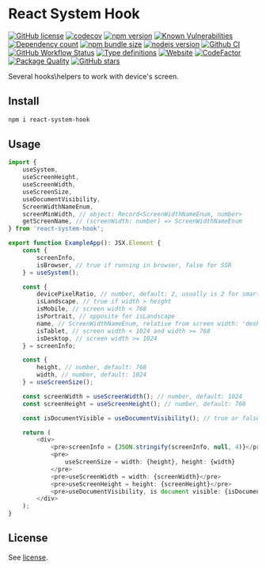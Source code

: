 # React System Hook

[![GitHub license](https://img.shields.io/npm/l/react-system-hook)](https://github.com/webbestmaster/react-system-hook/blob/master/license)
[![codecov](https://codecov.io/gh/webbestmaster/react-system-hook/branch/master/graph/badge.svg)](https://codecov.io/gh/webbestmaster/react-system-hook)
[![npm version](https://img.shields.io/npm/v/react-system-hook.svg)](https://www.npmjs.com/package/react-system-hook)
[![Known Vulnerabilities](https://snyk.io/test/github/webbestmaster/react-system-hook/badge.svg)](https://snyk.io/test/github/webbestmaster/react-system-hook)
[![Dependency count](https://badgen.net/bundlephobia/dependency-count/react-system-hook)](https://libraries.io/npm/react-system-hook)
[![npm bundle size](https://img.shields.io/bundlephobia/minzip/react-system-hook)](https://bundlephobia.com/package/react-system-hook)
[![nodejs version](https://img.shields.io/node/v/react-system-hook)](https://nodejs.org/en/docs)
[![Github CI](https://github.com/webbestmaster/react-system-hook/actions/workflows/github-ci.yml/badge.svg)](https://github.com/webbestmaster/react-system-hook/actions/workflows/github-ci.yml)
[![GitHub Workflow Status](https://img.shields.io/github/actions/workflow/status/webbestmaster/react-system-hook/github-ci.yml)](https://github.com/webbestmaster/react-system-hook/actions/workflows/github-ci.yml)
[![Type definitions](https://img.shields.io/npm/types/react-system-hook)](https://www.typescriptlang.org)
[![Website](https://img.shields.io/website?url=https://github.com/webbestmaster/react-system-hook)](https://github.com/webbestmaster/react-system-hook)
[![CodeFactor](https://www.codefactor.io/repository/github/webbestmaster/react-system-hook/badge)](https://www.codefactor.io/repository/github/webbestmaster/react-system-hook)
[![Package Quality](https://packagequality.com/shield/react-system-hook.svg)](https://packagequality.com/#?package=react-system-hook)
[![GitHub stars](https://img.shields.io/github/stars/webbestmaster/react-system-hook?style=social)](https://github.com/webbestmaster/react-system-hook)


<!--
[![Libraries.io dependency status for GitHub repo](https://img.shields.io/librariesio/github/webbestmaster/react-system-hook)](https://libraries.io/npm/react-system-hook)
-->

Several hooks\helpers to work with device's screen.

## Install

```bash
npm i react-system-hook
```

## Usage
```typescript jsx
import {
    useSystem,
    useScreenHeight,
    useScreenWidth,
    useScreenSize,
    useDocumentVisibility,
    ScreenWidthNameEnum,
    screenMinWidth, // object: Record<ScreenWidthNameEnum, number>
    getScreenName, // (screenWidth: number) => ScreenWidthNameEnum
} from 'react-system-hook';

export function ExampleApp(): JSX.Element {
    const {
        screenInfo,
        isBrowser, // true if running in browser, false for SSR
    } = useSystem();

    const {
        devicePixelRatio, // number, default: 2, usually is 2 for smartphones
        isLandscape, // true if width > height
        isMobile, // screen width < 768
        isPortrait, // opposite for isLandscape
        name, // ScreenWidthNameEnum, relative from screen width: 'desktop', 'mobile' or 'tablet'
        isTablet, // screen width < 1024 and width >= 768
        isDesktop, // screen width >= 1024
    } = screenInfo;

    const {
        height, // number, default: 768
        width, // number, default: 1024
    } = useScreenSize();

    const screenWidth = useScreenWidth(); // number, default: 1024
    const screenHeight = useScreenHeight(); // number, default: 768

    const isDocumentVisible = useDocumentVisibility(); // true or false

    return (
        <div>
            <pre>screenInfo = {JSON.stringify(screenInfo, null, 4)}</pre>
            <pre>
                useScreenSize = width: {height}, height: {width}
            </pre>
            <pre>useScreenWidth = width: {screenWidth}</pre>
            <pre>useScreenHeight = height: {screenHeight}</pre>
            <pre>useDocumentVisibility, is document visible: {isDocumentVisible ? 'yes' : 'no'}</pre>
        </div>
    );
}
```

## License

See [license](license).
